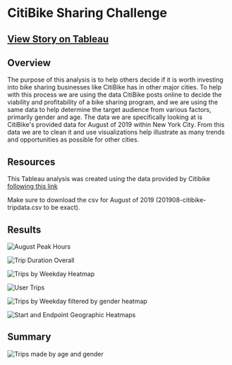 # CitiBike Sharing Challenge

## [View Story on Tableau](https://public.tableau.com/app/profile/harsh.patel6786/viz/CitibikeChallenge_16393434068320/CitibikeAnalysis)

## Overview
The purpose of this analysis is to help others decide if it is worth investing into bike sharing businesses like CitiBike has in other major cities. To help with this process we are using the data CitiBike posts online to decide the viability and profitability of a bike sharing program, and we are using the same data to help determine the target audience from various factors, primarily gender and age. The data we are specifically looking at is CitiBike's provided data for August of 2019 within New York City. From this data we are to clean it and use visualizations help illustrate as many trends and opportunities as possible for other cities.

## Resources

This Tableau analysis was created using the data provided by Citibike [following this link](https://s3.amazonaws.com/tripdata/index.html)

Make sure to download the csv for August of 2019 (201908-citibike-tripdata.csv to be exact).

## Results

![August Peak Hours](https://i.imgur.com/usp3N4r.png)

![Trip Duration Overall](https://i.imgur.com/PPyKUVm.png)

![Trips by Weekday Heatmap](https://i.imgur.com/yRjXYbn.png)

![User Trips](https://i.imgur.com/qfrBzpZ.png)

![Trips by Weekday filtered by gender heatmap](https://i.imgur.com/SQN113D.png)

![Start and Endpoint Geographic Heatmaps](https://i.imgur.com/78wSaPn.png)
## Summary


![Trips made by age and gender](https://i.imgur.com/aXFY4IW.png)
